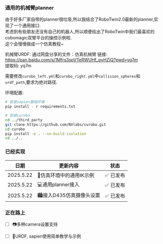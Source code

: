 ### 通用的机械臂planner
由于好多厂家自带的planner很垃圾,所以我结合了RoboTwin2.0最新的planner,实现了一个通用接口.  
考虑到有些朋友还没有自己的机器人,所以顺便给出了RoboTwin中我们最喜欢的cobomagic双臂平台的操控示例啦.  
这个会慢慢做成一个仿真教程~

机械臂URDF:
通过网盘分享的文件：仿真机械臂
链接: https://pan.baidu.com/s/1Mfrs3spVTeRWUHf_pyHZjQ?pwd=yq7m  
提取码: yq7m 

需要修改`curobo_left.yml`和`curobo_right.yml`中`collision_spheres`和`urdf_path`,要求为绝对路径.

环境配置:
```bash
# 安装sapien基础环境
pip install - r requirements.txt

# 安装curobo
cd ../third_party
git clone https://github.com/NVlabs/curobo.git
cd curobo
pip install -e . --no-build-isolation
cd ../..
```

### 已经实现
| 日期       | 更新内容                          | 状态     |
|------------|----------------------------------|----------|
| 2025.5.22 | 🤖仿真环境中的通用IK示例              | ✅ 已发布 |
| 2025.5.22 | 💻通用planner接入                   | ✅ 已发布 |
| 2025.5.22 | 🏙️接入D435仿真摄像头设置              | ✅ 已发布 |

### 正在路上
- [ ] 📷多种camera设置支持
- [ ] 📖URDF, sapien使用简单教学与示例

